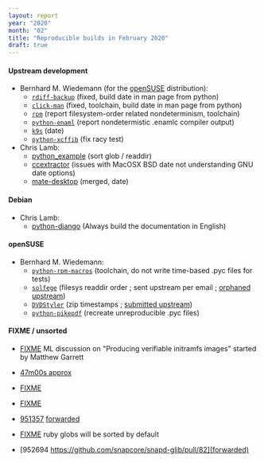 ```yaml
---
layout: report
year: "2020"
month: "02"
title: "Reproducible builds in February 2020"
draft: true
---
```


#### Upstream development

* Bernhard M. Wiedemann (for the [openSUSE](https://www.opensuse.org/) distribution):
    * [`rdiff-backup`](https://github.com/rdiff-backup/rdiff-backup/pull/258) (fixed, build date in man page from python)
    * [`click-man`](https://github.com/click-contrib/click-man/pull/37) (fixed, toolchain, build date in man page from python)
    * [`rpm`](https://github.com/rpm-software-management/rpm/issues/1056) (report filesystem-order related nondeterminism, toolchain)
    * [`python-enaml`](https://github.com/nucleic/enaml/issues/397) (report nondetermistic .enamlc compiler output)
    * [`k9s`](https://github.com/derailed/k9s/pull/572) (date)
    * [`python-xcffib`](https://github.com/tych0/xcffib/pull/100) (fix racy test)
* Chris Lamb:
    * [python_example](https://github.com/pybind/python_example/pull/53) (sort glob / readdir)
    * [ccextractor](https://github.com/CCExtractor/ccextractor/issues/1230) (issues with MacOSX BSD date not understanding GNU date options)
    * [mate-desktop](https://github.com/mate-desktop/mate-desktop/pull/430) (merged, date)

#### Debian

* Chris Lamb:
    * [python-django](https://salsa.debian.org/python-team/modules/python-django/commit/e43666ba7bdb8cbc73c6c738a11de44fb66fa9c0) (Always build the documentation in English)

#### openSUSE

* Bernhard M. Wiedemann:
    * [`python-rpm-macros`](https://github.com/openSUSE/python-rpm-macros/pull/42) (toolchain, do not write time-based .pyc files for tests)
    * [`solfege`](https://build.opensuse.org/request/show/778645) (filesys readdir order ; sent upstream per email ; [orphaned upstream](https://savannah.gnu.org/bugs/index.php?53159))
    * [`DVDStyler`](https://build.opensuse.org/request/show/775706) (zip timestamps ; [submitted upstream](https://sourceforge.net/p/dvdstyler/DVDStyler/merge-requests/1/))
    * [`python-pikepdf`](https://build.opensuse.org/request/show/778615) (recreate unreproducible .pyc files)

#### FIXME / unsorted

* [FIXME](https://lists.debian.org/debian-devel/2020/02/msg00121.html) ML discussion on "Producing verifiable initramfs images" started by Matthew Garrett

* [47m00s approx](https://fosdem.org/2020/schedule/event/debate_license_compliance/)

* [FIXME](https://bugs.debian.org/796257)

* [FIXME](https://bugs.debian.org/943956#32)

* [951357](https://bugs.debian.org/951357) [forwarded](https://github.com/mate-desktop/mate-desktop/pull/430)

* [FIXME](https://bugs.ruby-lang.org/issues/8709) ruby globs will be sorted by default

* [952694 https://github.com/snapcore/snapd-glib/pull/82](forwarded)
